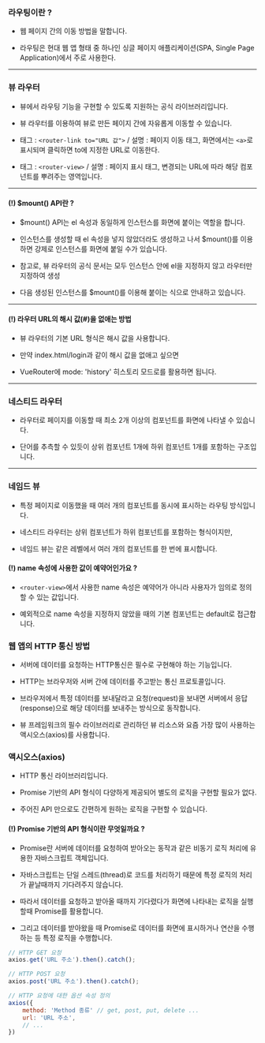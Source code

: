 ### 라우팅이란 ?

* 웹 페이지 간의 이동 방법을 말합니다.

* 라우팅은 현대 웹 앱 형태 중 하나인 싱글 페이지 애플리케이션(SPA, Single Page Application)에서 주로 사용한다.

<hr />

### 뷰 라우터

* 뷰에서 라우팅 기능을 구현할 수 있도록 지원하는 공식 라이브러리입니다.

* 뷰 라우터를 이용하여 뷰로 만든 페이지 간에 자유롭게 이동할 수 있습니다.

* 태그 : `<router-link to="URL 값">` / 설명 : 페이지 이동 태그, 화면에서는 `<a>`로 표시되며 클릭하면 to에 지정한 URL로 이동한다.

* 태그 : `<router-view>` / 설명 : 페이지 표시 태그, 변경되는 URL에 따라 해당 컴포넌트를 뿌려주는 영역입니다.

<hr />

#### (!) $mount() API란 ?

* $mount() API는 el 속성과 동일하게 인스턴스를 화면에 붙이는 역할을 합니다.

* 인스턴스를 생성할 때 el 속성을 넣지 않았더라도 생성하고 나서 $mount()를 이용하면 강제로 인스턴스를 화면에 붙일 수가 있습니다.

* 참고로, 뷰 라우터의 공식 문서는 모두 인스턴스 안에 el을 지정하지 않고 라우터만 지정하여 생성

* 다음 생성된 인스턴스를 $mount()를 이용해 붙이는 식으로 안내하고 있습니다.

<hr />


#### (!) 라우터 URL의 해시 값(#)을 없애는 방법

* 뷰 라우터의 기본 URL 형식은 해시 값을 사용합니다.

* 만약 index.html/login과 같이 해시 값을 없애고 싶으면

* VueRouter에 mode: 'history' 히스토리 모드로를 활용하면 됩니다.

<hr />

### 네스티드 라우터

* 라우터로 페이지를 이동할 때 최소 2개 이상의 컴포넌트를 화면에 나타낼 수 있습니다.

* 단어를 추측할 수 있듯이 상위 컴포넌트 1개에 하위 컴포넌트 1개를 포함하는 구조입니다.

<hr />

### 네임드 뷰

* 특정 페이지로 이동했을 때 여러 개의 컴포넌트를 동시에 표시하는 라우팅 방식입니다.

* 네스티드 라우터는 상위 컴포넌트가 하위 컴포넌트를 포함하는 형식이지만,

* 네임드 뷰는 같은 레벨에서 여러 개의 컴포넌트를 한 번에 표시합니다.

#### (!) name 속성에 사용한 값이 예약어인가요 ?

* `<router-view>`에서 사용한 name 속성은 예약어가 아니라 사용자가 임의로 정의할 수 있는 값입니다.

* 예외적으로 name 속성을 지정하지 않았을 때의 기본 컴포넌트는 default로 접근합니다.

### 웹 앱의 HTTP 통신 방법

* 서버에 데이터를 요청하는 HTTP통신은 필수로 구현해야 하는 기능입니다.

* HTTP는 브라우저와 서버 간에 데이터를 주고받는 통신 프로토콜입니다.

* 브라우저에서 특정 데이터를 보내달라고 요청(request)을 보내면 서버에서 응답(response)으로 해당 데이터를 보내주는 방식으로 동작합니다.

* 뷰 프레임워크의 필수 라이브러리로 관리하던 뷰 리소스와 요즘 가장 많이 사용하는 액시오스(axios)를 사용합니다.

### 액시오스(axios)

* HTTP 통신 라이브러리입니다.

* Promise 기반의 API 형식이 다양하게 제공되어 별도의 로직을 구현할 필요가 없다.

* 주어진 API 만으로도 간편하게 원하는 로직을 구현할 수 있습니다.

#### (!) Promise 기반의 API 형식이란 무엇일까요 ?

* Promise란 서버에 데이터를 요청하여 받아오는 동작과 같은 비동기 로직 처리에 유용한 자바스크립트 객체입니다.

* 자바스크립트는 단일 스레드(thread)로 코드를 처리하기 때문에 특정 로직의 처리가 끝날때까지 기다려주지 않습니다.

* 따라서 데이터를 요청하고 받아올 때까지 기다렸다가 화면에 나타내는 로직을 실행할때 Promise를 활용합니다.

* 그리고 데이터를 받아왔을 때 Promise로 데이터를 화면에 표시하거나 연산을 수행하는 등 특정 로직을 수행합니다.

```js
// HTTP GET 요청
axios.get('URL 주소').then().catch();

// HTTP POST 요청
axios.post('URL 주소').then().catch();

// HTTP 요청에 대한 옵션 속성 정의
axios({
    method: 'Method 종류' // get, post, put, delete ...
    url: 'URL 주소',
    // ...
})
```